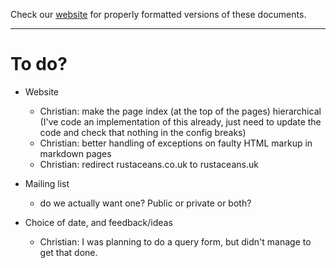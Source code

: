 Check our [website](http://rustaceans.uk/) for
properly formatted versions of these documents.

---

# To do?

* Website

    * Christian: make the page index (at the top of the pages) hierarchical (I've code an implementation of this already, just need to update the code and check that nothing in the config breaks)
    * Christian: better handling of exceptions on faulty HTML markup in markdown pages
    * Christian: redirect rustaceans.co.uk to rustaceans.uk

* Mailing list

    * do we actually want one? Public or private or both? 

* Choice of date, and feedback/ideas

    * Christian: I was planning to do a query form, but didn't manage to get that done.


